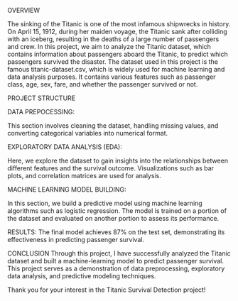 OVERVIEW


The sinking of the Titanic is one of the most infamous shipwrecks in history. On April 15, 1912, during her maiden voyage, the Titanic sank after colliding with an iceberg, resulting in the deaths of a large number of passengers and crew. In this project, we aim to analyze the Titanic dataset, which contains information about passengers aboard the Titanic, to predict which passengers survived the disaster. The dataset used in this project is the famous titanic-dataset.csv, which is widely used for machine learning and data analysis purposes. It contains various features such as passenger class, age, sex, fare, and whether the passenger survived or not.

PROJECT STRUCTURE


DATA PREPOCESSING:

This section involves cleaning the dataset, handling missing values, and converting categorical variables into numerical format.

EXPLORATORY DATA ANALYSIS (EDA):

Here, we explore the dataset to gain insights into the relationships between different features and the survival outcome. Visualizations such as bar plots, and correlation matrices are used for analysis.

MACHINE LEARNING MODEL BUILDING:

In this section, we build a predictive model using machine learning algorithms such as logistic regression. The model is trained on a portion of the dataset and evaluated on another portion to assess its performance.

RESULTS:
The final model achieves 87% on the test set, demonstrating its effectiveness in predicting passenger survival.

CONCLUSION
Through this project, I have successfully analyzed the Titanic dataset and built a machine-learning model to predict passenger survival. This project serves as a demonstration of data preprocessing, exploratory data analysis, and predictive modeling techniques.

Thank you for your interest in the Titanic Survival Detection project!
